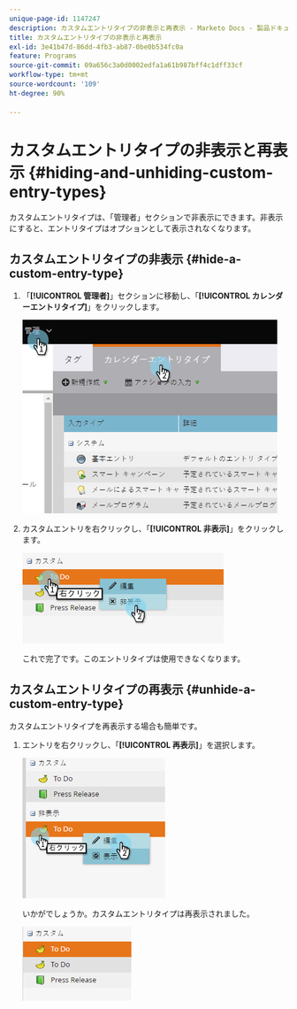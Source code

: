 ```yaml
---
unique-page-id: 1147247
description: カスタムエントリタイプの非表示と再表示 - Marketo Docs - 製品ドキュメント
title: カスタムエントリタイプの非表示と再表示
exl-id: 3e41b47d-86dd-4fb3-ab87-0be0b534fc0a
feature: Programs
source-git-commit: 09a656c3a0d0002edfa1a61b987bff4c1dff33cf
workflow-type: tm+mt
source-wordcount: '109'
ht-degree: 90%

---
```


# カスタムエントリタイプの非表示と再表示 {#hiding-and-unhiding-custom-entry-types}

カスタムエントリタイプは、「管理者」セクションで非表示にできます。非表示にすると、エントリタイプはオプションとして表示されなくなります。

## カスタムエントリタイプの非表示 {#hide-a-custom-entry-type}

1. 「**[!UICONTROL 管理者]**」セクションに移動し、「**[!UICONTROL カレンダーエントリタイプ]**」をクリックします。

   ![](assets/image2014-9-24-10-3a11-3a49.png)

1. カスタムエントリを右クリックし、「**[!UICONTROL 非表示]**」をクリックします。

   ![](assets/image2014-9-24-10-3a11-3a54.png)

   これで完了です。このエントリタイプは使用できなくなります。

## カスタムエントリタイプの再表示 {#unhide-a-custom-entry-type}

カスタムエントリタイプを再表示する場合も簡単です。

1. エントリを右クリックし、「**[!UICONTROL 再表示]**」を選択します。

   ![](assets/image2014-9-24-10-3a12-3a14.png)

   いかがでしょうか。カスタムエントリタイプは再表示されました。

   ![](assets/image2014-9-24-10-3a12-3a19.png)
